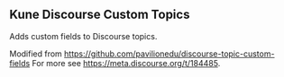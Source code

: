 ## Kune Discourse Custom Topics 

Adds custom fields to Discourse topics. 

Modified from https://github.com/pavilionedu/discourse-topic-custom-fields 
For more see https://meta.discourse.org/t/184485.

